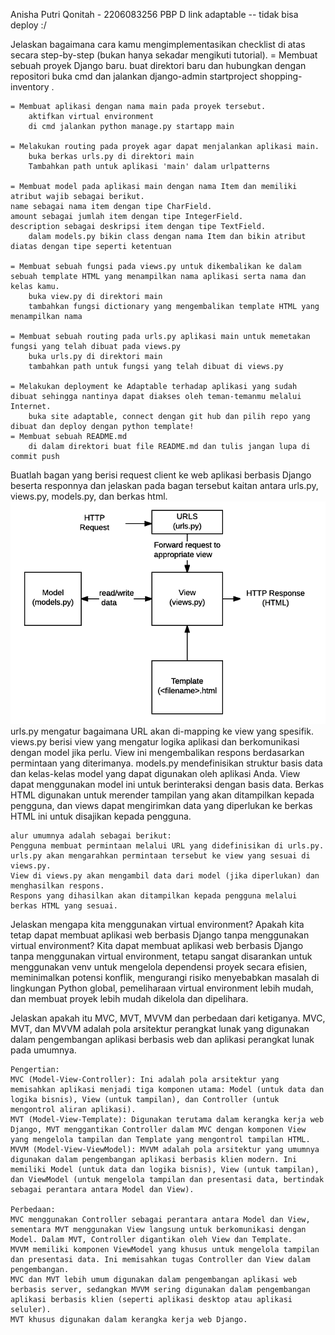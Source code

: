 Anisha Putri Qonitah - 2206083256
PBP D
link adaptable -- tidak bisa deploy :/

Jelaskan bagaimana cara kamu mengimplementasikan checklist di atas secara step-by-step (bukan hanya sekadar mengikuti tutorial).
    = Membuat sebuah proyek Django baru.
        buat direktori baru dan hubungkan dengan repositori
        buka cmd dan jalankan django-admin startproject shopping-inventory .

    = Membuat aplikasi dengan nama main pada proyek tersebut.
        aktifkan virtual environment
        di cmd jalankan python manage.py startapp main

    = Melakukan routing pada proyek agar dapat menjalankan aplikasi main.
        buka berkas urls.py di direktori main
        Tambahkan path untuk aplikasi 'main' dalam urlpatterns

    = Membuat model pada aplikasi main dengan nama Item dan memiliki atribut wajib sebagai berikut.
    name sebagai nama item dengan tipe CharField.
    amount sebagai jumlah item dengan tipe IntegerField.
    description sebagai deskripsi item dengan tipe TextField.
        dalam models.py bikin class dengan nama Item dan bikin atribut diatas dengan tipe seperti ketentuan

    = Membuat sebuah fungsi pada views.py untuk dikembalikan ke dalam sebuah template HTML yang menampilkan nama aplikasi serta nama dan kelas kamu.
        buka view.py di direktori main
        tambahkan fungsi dictionary yang mengembalikan template HTML yang menampilkan nama 

    = Membuat sebuah routing pada urls.py aplikasi main untuk memetakan fungsi yang telah dibuat pada views.py
        buka urls.py di direktori main
        tambahkan path untuk fungsi yang telah dibuat di views.py

    = Melakukan deployment ke Adaptable terhadap aplikasi yang sudah dibuat sehingga nantinya dapat diakses oleh teman-temanmu melalui Internet.
        buka site adaptable, connect dengan git hub dan pilih repo yang dibuat dan deploy dengan python template!
    = Membuat sebuah README.md
        di dalam direktori buat file README.md dan tulis jangan lupa di commit push

Buatlah bagan yang berisi request client ke web aplikasi berbasis Django beserta responnya dan jelaskan pada bagan tersebut kaitan antara urls.py, views.py, models.py, dan berkas html.
    ![gambar bagan](https://github.com/anishaputriq/shop-inventory/blob/e3529d0b2f349cdaf59896699462609fb1181479/bagan%20.png)
    urls.py mengatur bagaimana URL akan di-mapping ke view yang spesifik.
    views.py berisi view yang mengatur logika aplikasi dan berkomunikasi dengan model jika perlu. View ini mengembalikan respons berdasarkan permintaan yang diterimanya.
    models.py mendefinisikan struktur basis data dan kelas-kelas model yang dapat digunakan oleh aplikasi Anda. View dapat menggunakan model ini untuk berinteraksi dengan basis data.
    Berkas HTML digunakan untuk merender tampilan yang akan ditampilkan kepada pengguna, dan views dapat mengirimkan data yang diperlukan ke berkas HTML ini untuk disajikan kepada pengguna.

    alur umumnya adalah sebagai berikut:
    Pengguna membuat permintaan melalui URL yang didefinisikan di urls.py.
    urls.py akan mengarahkan permintaan tersebut ke view yang sesuai di views.py.
    View di views.py akan mengambil data dari model (jika diperlukan) dan menghasilkan respons.
    Respons yang dihasilkan akan ditampilkan kepada pengguna melalui berkas HTML yang sesuai.

Jelaskan mengapa kita menggunakan virtual environment? Apakah kita tetap dapat membuat aplikasi web berbasis Django tanpa menggunakan virtual environment?
    Kita dapat membuat aplikasi web berbasis Django tanpa menggunakan virtual environment, tetapu sangat disarankan untuk menggunakan venv untuk mengelola dependensi proyek secara efisien, meminimalkan potensi konflik, mengurangi risiko menyebabkan masalah di lingkungan Python global, pemeliharaan virtual environment lebih mudah, dan membuat proyek lebih mudah dikelola dan dipelihara.

Jelaskan apakah itu MVC, MVT, MVVM dan perbedaan dari ketiganya.
    MVC, MVT, dan MVVM adalah pola arsitektur perangkat lunak yang digunakan dalam pengembangan aplikasi berbasis web dan aplikasi perangkat lunak pada umumnya.

    Pengertian:
    MVC (Model-View-Controller): Ini adalah pola arsitektur yang memisahkan aplikasi menjadi tiga komponen utama: Model (untuk data dan logika bisnis), View (untuk tampilan), dan Controller (untuk mengontrol aliran aplikasi).
    MVT (Model-View-Template): Digunakan terutama dalam kerangka kerja web Django, MVT menggantikan Controller dalam MVC dengan komponen View yang mengelola tampilan dan Template yang mengontrol tampilan HTML.
    MVVM (Model-View-ViewModel): MVVM adalah pola arsitektur yang umumnya digunakan dalam pengembangan aplikasi berbasis klien modern. Ini memiliki Model (untuk data dan logika bisnis), View (untuk tampilan), dan ViewModel (untuk mengelola tampilan dan presentasi data, bertindak sebagai perantara antara Model dan View).

    Perbedaan: 
    MVC menggunakan Controller sebagai perantara antara Model dan View, sementara MVT menggunakan View langsung untuk berkomunikasi dengan Model. Dalam MVT, Controller digantikan oleh View dan Template.
    MVVM memiliki komponen ViewModel yang khusus untuk mengelola tampilan dan presentasi data. Ini memisahkan tugas Controller dan View dalam pengembangan.
    MVC dan MVT lebih umum digunakan dalam pengembangan aplikasi web berbasis server, sedangkan MVVM sering digunakan dalam pengembangan aplikasi berbasis klien (seperti aplikasi desktop atau aplikasi seluler).
    MVT khusus digunakan dalam kerangka kerja web Django.